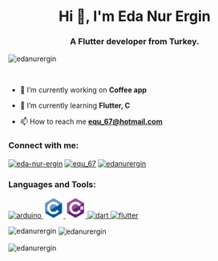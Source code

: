 <h1 align="center">Hi 👋, I'm Eda Nur Ergin</h1>
<h3 align="center">A Flutter developer from Turkey.</h3>

<p align="left"> <img src="https://komarev.com/ghpvc/?username=edanurergin&label=Profile%20views&color=0e75b6&style=flat" alt="edanurergin" /> </p>

<p align="left"> <a href="https://twitter.com/" target="blank"><img src="https://img.shields.io/twitter/follow/?logo=twitter&style=for-the-badge" alt="" /></a> </p>

- 🔭 I’m currently working on **Coffee app**

- 🌱 I’m currently learning **Flutter, C**

- 📫 How to reach me **equ_67@hotmail.com**

<h3 align="left">Connect with me:</h3>
<p align="left">
<a href="https://linkedin.com/in/eda-nur-ergin" target="blank"><img align="center" src="https://raw.githubusercontent.com/rahuldkjain/github-profile-readme-generator/master/src/images/icons/Social/linked-in-alt.svg" alt="eda-nur-ergin" height="30" width="40" /></a>
<a href="https://www.hackerrank.com/equ_67" target="blank"><img align="center" src="https://raw.githubusercontent.com/rahuldkjain/github-profile-readme-generator/master/src/images/icons/Social/hackerrank.svg" alt="equ_67" height="30" width="40" /></a>
<a href="https://www.leetcode.com/edanurergin" target="blank"><img align="center" src="https://raw.githubusercontent.com/rahuldkjain/github-profile-readme-generator/master/src/images/icons/Social/leet-code.svg" alt="edanurergin" height="30" width="40" /></a>
</p>

<h3 align="left">Languages and Tools:</h3>
<p align="left"> <a href="https://www.arduino.cc/" target="_blank" rel="noreferrer"> <img src="https://cdn.worldvectorlogo.com/logos/arduino-1.svg" alt="arduino" width="40" height="40"/> </a> <a href="https://www.cprogramming.com/" target="_blank" rel="noreferrer"> <img src="https://raw.githubusercontent.com/devicons/devicon/master/icons/c/c-original.svg" alt="c" width="40" height="40"/> </a> <a href="https://www.w3schools.com/cs/" target="_blank" rel="noreferrer"> <img src="https://raw.githubusercontent.com/devicons/devicon/master/icons/csharp/csharp-original.svg" alt="csharp" width="40" height="40"/> </a> <a href="https://dart.dev" target="_blank" rel="noreferrer"> <img src="https://www.vectorlogo.zone/logos/dartlang/dartlang-icon.svg" alt="dart" width="40" height="40"/> </a> <a href="https://flutter.dev" target="_blank" rel="noreferrer"> <img src="https://www.vectorlogo.zone/logos/flutterio/flutterio-icon.svg" alt="flutter" width="40" height="40"/> </a> </p>

<p><img align="left" src="https://github-readme-stats.vercel.app/api/top-langs?username=edanurergin&show_icons=true&locale=en&layout=compact" alt="edanurergin" /></p>

<p>&nbsp;<img align="center" src="https://github-readme-stats.vercel.app/api?username=edanurergin&show_icons=true&locale=en" alt="edanurergin" /></p>

<p><img align="center" src="https://github-readme-streak-stats.herokuapp.com/?user=edanurergin&" alt="edanurergin" /></p>
